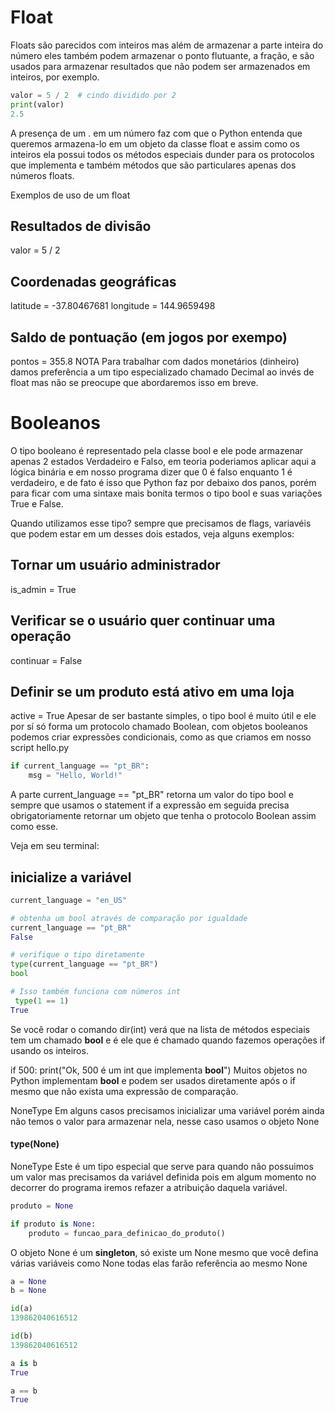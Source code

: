 # Float
Floats são parecidos com inteiros mas além de armazenar a parte inteira do número eles também podem armazenar o ponto flutuante, a fração, e são usados para armazenar resultados que não podem ser armazenados em inteiros, por exemplo.

```python
valor = 5 / 2  # cindo dividido por 2
print(valor)
2.5
```

A presença de um . em um número faz com que o Python entenda que queremos armazena-lo em um objeto da classe float e assim como os inteiros ela possui todos os métodos especiais dunder para os protocolos que implementa e também métodos que são particulares apenas dos números floats.

Exemplos de uso de um float

## Resultados de divisão
valor = 5 / 2

## Coordenadas geográficas
latitude = -37.80467681 
longitude = 144.9659498

## Saldo de pontuação (em jogos por exempo)
pontos = 355.8
NOTA Para trabalhar com dados monetários (dinheiro) damos preferência a um tipo especializado chamado Decimal ao invés de float mas não se preocupe que abordaremos isso em breve.

# Booleanos

O tipo booleano é representado pela classe bool e ele pode armazenar apenas 2 estados Verdadeiro e Falso, em teoria poderiamos aplicar aqui a lógica binária e em nosso programa dizer que 0 é falso enquanto 1 é verdadeiro, e de fato é isso que Python faz por debaixo dos panos, porém para ficar com uma sintaxe mais bonita termos o tipo bool e suas variações True e False.

Quando utilizamos esse tipo? sempre que precisamos de flags, variavéis que podem estar em um desses dois estados, veja alguns exemplos:

## Tornar um usuário administrador
is_admin = True

## Verificar se o usuário quer continuar uma operação
continuar = False

## Definir se um produto está ativo em uma loja
active = True
Apesar de ser bastante simples, o tipo bool é muito útil e ele por sí só forma um protocolo chamado Boolean, com objetos booleanos podemos criar expressões condicionais, como as que criamos em nosso script hello.py

```python
if current_language == "pt_BR":
    msg = "Hello, World!"

```
A parte current_language == "pt_BR" retorna um valor do tipo bool e sempre que usamos o statement if a expressão em seguida precisa obrigatoriamente retornar um objeto que tenha o protocolo Boolean assim como esse.

Veja em seu terminal:

## inicialize a variável
```python
current_language = "en_US"

# obtenha um bool através de comparação por igualdade
current_language == "pt_BR"
False

# verifique o tipo diretamente
type(current_language == "pt_BR")
bool

# Isso também funciona com números int
 type(1 == 1)
True
```

Se você rodar o comando dir(int) verá que na lista de métodos especiais tem um chamado __bool__ e é ele que é chamado quando fazemos operações if usando os inteiros.

if 500:
    print("Ok, 500 é um int que implementa __bool__")
Muitos objetos no Python implementam __bool__ e podem ser usados diretamente após o if mesmo que não exista uma expressão de comparação.

NoneType
Em alguns casos precisamos inicializar uma variável porém ainda não temos o valor para armazenar nela, nesse caso usamos o objeto None

#### type(None)
NoneType
Este é um tipo especial que serve para quando não possuimos um valor mas precisamos da variável definida pois em algum momento no decorrer do programa iremos refazer a atribuição daquela variável.

```python
produto = None

if produto is None:
    produto = funcao_para_definicao_do_produto()
```
    
O objeto None é um **singleton**, só existe um None mesmo que você defina várias variáveis como None todas elas farão referência ao mesmo None

```python
a = None
b = None

id(a)
139862040616512

id(b)
139862040616512

a is b
True

a == b
True
```
